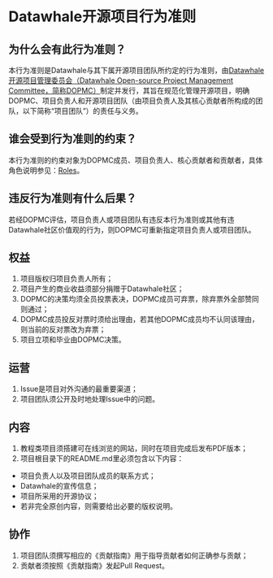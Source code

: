# Datawhale开源项目行为准则
## 为什么会有此行为准则？
本行为准则是Datawhale与其下属开源项目团队所约定的行为准则，由[Datawhale开源项目管理委员会（Datawhale Open-source Project Management Committee，简称DOPMC）](https://github.com/datawhalechina/DOPMC)制定并发行，其旨在规范化管理开源项目，明确DOPMC、项目负责人和开源项目团队（由项目负责人及其核心贡献者所构成的团队，以下简称“项目团队”）的责任与义务。

## 谁会受到行为准则的约束？
本行为准则的约束对象为DOPMC成员、项目负责人、核心贡献者和贡献者，具体角色说明参见：[Roles](./ROLES.md)。

## 违反行为准则有什么后果？
若经DOPMC评估，项目负责人或项目团队有违反本行为准则或其他有违Datawhale社区价值观的行为，则DOPMC可重新指定项目负责人或项目团队。

## 权益
1. 项目版权归项目负责人所有；
2. 项目产生的商业收益须部分捐赠于Datawhale社区；
3. DOPMC的决策均须全员投票表决，DOPMC成员可弃票，除弃票外全部赞同则通过；
4. DOPMC成员投反对票时须给出理由，若其他DOPMC成员均不认同该理由，则当前的反对票改为弃票；
5. 项目立项和毕业由DOPMC决策。

## 运营
1. Issue是项目对外沟通的最重要渠道；
2. 项目团队须公开及时地处理Issue中的问题。

## 内容
1. 教程类项目须搭建可在线浏览的网站，同时在项目完成后发布PDF版本；
2. 项目根目录下的README.md里必须包含以下内容：
  - 项目负责人以及项目团队成员的联系方式；
  - Datawhale的宣传信息；
  - 项目所采用的开源协议；
  - 若非完全原创内容，则需要给出必要的版权说明。

## 协作
1. 项目团队须撰写相应的《贡献指南》用于指导贡献者如何正确参与贡献；
2. 贡献者须按照《贡献指南》发起Pull Request。


